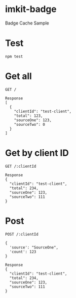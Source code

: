 # imkit-badge
Badge Cache Sample

# Test
```
npm test
```

# Get all
```
GET /

Response
[
  {
    "clientId": "test-client",
    "total": 123,
    "sourceOne": 123,
    "sourceTwo": 0
  }
]
```

# Get by client ID
```
GET /:clientId

Response
{
  "clientId": "test-client",
  "total": 234,
  "sourceOne": 123,
  "sourceTwo": 111
}
```

# Post
```
POST /:clientId

{
  'source': "SourceOne",
  'count': 123
}

Response
{
  "clientId": "test-client",
  "total": 234,
  "sourceOne": 123,
  "sourceTwo": 111
}
```
